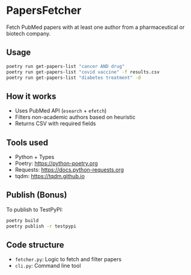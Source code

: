 # PapersFetcher

Fetch PubMed papers with at least one author from a pharmaceutical or biotech company.



##  Usage

```bash
poetry run get-papers-list "cancer AND drug"
poetry run get-papers-list "covid vaccine" -f results.csv
poetry run get-papers-list "diabetes treatment" -d
```

##  How it works
* Uses PubMed API (`esearch` + `efetch`)
* Filters non-academic authors based on heuristic
* Returns CSV with required fields

##  Tools used
* Python + Types
* Poetry: https://python-poetry.org
* Requests: https://docs.python-requests.org
* tqdm: https://tqdm.github.io

##  Publish (Bonus)
To publish to TestPyPI:
```bash
poetry build
poetry publish -r testpypi
```

##  Code structure
* `fetcher.py`: Logic to fetch and filter papers
* `cli.py`: Command line tool
